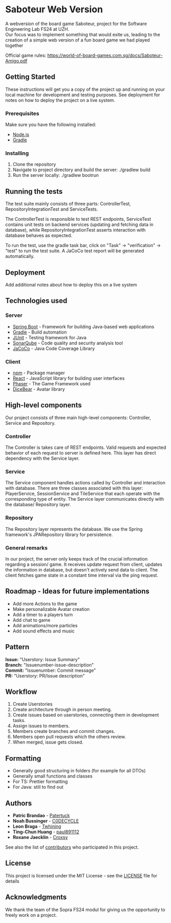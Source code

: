 # Saboteur Web Version

A webversion of the board game Saboteur, project for the Software Engineering Lab FS24 at UZH. <br>
Our focus was to implement something that would exite us, leading to the creation of a simple web version of a fun board game we had played together

Official game rules: https://world-of-board-games.com.sg/docs/Saboteur-Amigo.pdf

## Getting Started

These instructions will get you a copy of the project up and running on your local machine for development and testing purposes. See deployment for notes on how to deploy the project on a live system.

### Prerequisites

Make sure you have the following installed:

-   [Node.js](https://nodejs.org/)
-   [Gradle](https://gradle.org/)

### Installing

1. Clone the repository
2. Navigate to project directory and build the server: ./gradlew build
3. Run the server locally: ./gradlew bootrun

## Running the tests

The test suite mainly consists of three parts: ControllerTest, RepositoryIntegrationTest and ServiceTests.

The ControllerTest is responsible to test REST endpoints, ServiceTest contains unit tests on backend services (updating and fetching data in database), while RepositoryIntegrationTest asserts interaction with database behaves as expected.

To run the test, use the gradle task bar, click on "Task" -> "verification" -> "test" to run the test suite. A JaCoCo test report will be generated automatically.

## Deployment

Add additional notes about how to deploy this on a live system

## Technologies used

### Server

-   [Spring Boot](https://spring.io/projects/spring-boot) - Framework for building Java-based web applications
-   [Gradle](https://gradle.org/) - Build automation
-   [JUnit](https://junit.org/junit5/) - Testing framework for Java
-   [SonarQube](https://www.sonarqube.org/) - Code quality and security analysis tool
-   [JaCoCo](https://www.jacoco.org/jacoco/) - Java Code Coverage Library

### Client

-   [npm](https://www.npmjs.com/) - Package manager
-   [React](https://reactjs.org/) - JavaScript library for building user interfaces
-   [Phaser](https://phaser.io/) - The Game Framework used
-   [DiceBear](https://www.dicebear.com/) - Avatar library

## High-level components

Our project consists of three main high-level components: Controller, Service and Repository.

### Controller

The Controller is takes care of REST endpoints. Valid requests and expected behavior of
each request to server is defined here. This layer has direct dependency with the Service layer.

### Service

The Service component handles actions called by Controller and interaction with database. There are three classes associated
with this layer: PlayerService, SessionService and TileService that each operate with the corresponding type of entity. The
Service layer communicates directly with the database/ Repository layer.

### Repository

The Repository layer represents the database. We use the Spring framework's JPARepository library for persistence.

### General remarks

In our project, the server only keeps track of the crucial information regarding a session/ game. It receives update
request from client, updates the information in database, but doesn't actively send data to client. The client fetches
game state in a constant time interval via the ping request.

## Roadmap - Ideas for future implementations

-   Add more Actions to the game
-   Make personalizable Avatar creation
-   Add a timer to a players turn
-   Add chat to game
-   Add animations/more particles
-   Add sound effects and music

## Pattern

**Issue:** "Userstory: Issue Summary" <br>
**Branch:** "Issuenumber-issue-description" <br>
**Commit:** "Issuenumber: Commit message" <br>
**PR:** "Userstory: PR/Issue description" <br>

## Workflow

1. Create Userstories
2. Create architecture through in person meeting.
3. Create issues based on userstories, connecting them in development tasks.
4. Assign issues to members.
5. Members create branches and commit changes.
6. Members open pull requests which the others review.
7. When merged, issue gets closed.

## Formatting

-   Generally good structuring in folders (for example for all DTOs)
-   Generally small functions and classes
-   For TS: Prettier formatting
-   For Java: still to find out

## Authors

-   **Patric Brandao** - [Patertuck](https://github.com/Patertuck)
-   **Noah Bussinger** - [C0DECYCLE](https://github.com/C0DECYCLE)
-   **Leon Braga** - [Twhining](https://github.com/Twhining)
-   **Ting-Chun Huang** - [paul891112](https://github.com/paul891112)
-   **Roxane Jaecklin** - [Croxsy](https://github.com/Croxsy)

See also the list of [contributors](https://github.com/sopra-fs24-group-26/server/contributors) who participated in this project.

## License

This project is licensed under the MIT License - see the [LICENSE](LICENSE) file for details

## Acknowledgments

We thank the team of the Sopra FS24 modul for giving us the opportunity to freely work on a project.
